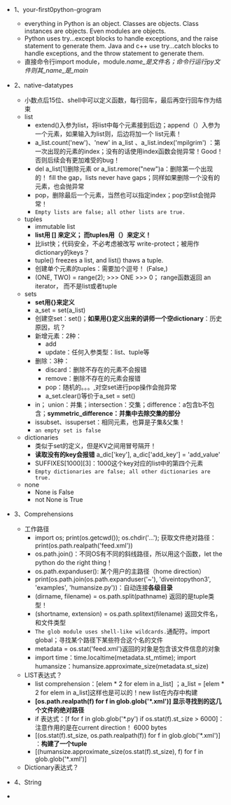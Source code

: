 - 1、your-first0python-grogram
    - everything in Python is an object. Classes are objects. Class instances are objects. Even modules are objects.
    - Python uses try...except blocks to handle exceptions, and the raise statement to generate them. Java and c++ use try...catch blocks to handle exceptions, and the throw statement to generate them.
    - 直接命令行import module，module._name_是文件名；命令行运行py文件则其_name_是_main_

- 2、native-datatypes
    - 小数点后15位、shell中可以定义函数，每行回车，最后再空行回车作为结束
    - list
        - extend()入参为list，将list中每个元素接到后边；append（）入参为一个元素，如果输入为list则，后边将加一个 list元素！
        - a_list.count('new')、'new' in a_list 、a_list.index('mpilgrim') ：第一次出现的元素的index；没有的话使用index函数会抛异常！Good！否则后续会有更加难受的bug！
        - del a_list[1]删除元素  or  a_list.remore("new")a：删除第一个出现的！  fill the gap，lists never have gaps；同样如果删除一个没有的元素，也会抛异常
        - pop，删除最后一个元素，当然也可以指定index；pop空list会抛异常！
        - ``Empty lists are false; all other lists are true.``
    - tuples
        + immutable list
        + **list用 [] 来定义； 而tuples用（）来定义！**
        + 比list快；代码安全，不必考虑被改写  write-protect；被用作dictionary的keys？
        + tuple() freezes a list, and list() thaws a tuple.
        + 创建单个元素的tuples：需要加个逗号！  (False,)
        + (ONE, TWO) = range(2); >>> ONE   >>> 0； range函数返回 an iterator， 而不是list或者tuple
    - sets
        - **set用{}来定义**
        - a_set = set(a_list)
        - 创建空set：set()；**如果用{}定义出来的讲师一个空dictionary**：历史原因，坑？
        - 新增元素：2种：
            + add
            + update：任何入参类型：list、tuple等
        - 删除：3种：
            + discard：删除不存在的元素不会报错
            + remove：删除不存在的元素会报错
            + pop：随机的。。。,对空set进行pop操作会抛异常
            + a_set.clear()等价于a_set = set()
        - in； union：并集；intersection：交集；difference：a包含b不包含；**symmetric_difference：并集中去除交集的部分**
        - issubset、issuperset：相同元素，也算是子集&父集！
        - ``an empty set is false``
    - dictionaries
        - 类似于set的定义，但是KV之间用冒号隔开！
        - **读取没有的key会报错** a_dic['key'], a_dic['add_key'] = 'add_value'
        - SUFFIXES[1000][3]：1000这个key对应的list中的第四个元素
        - ``Empty dictionaries are false; all other dictionaries are true.``
    - none
        + None is False
        + not None is True
- 3、Comprehensions
    - 工作路径
        + import os; print(os.getcwd()); os.chdir('...'); 获取文件绝对路径：print(os.path.realpath('feed.xml'))
        + os.path.join()：不同OS有不同的斜线路径，所以用这个函数，let the python do the right thing！
        + os.path.expanduser(): 某个用户的主路径（home direction）
        + print(os.path.join(os.path.expanduser('~'), 'diveintopython3', 'examples', 'humansize.py'))：自动连接**各级目录**
        + (dirname, filename) = os.path.split(pathname) 返回的是tuple类型！
        + (shortname, extension) = os.path.splitext(filename) 返回文件名，和文件类型
        + ``The glob module uses shell-like wildcards.``通配符。import global；寻找某个路径下某些符合这个名的文件
        + metadata = os.stat('feed.xml')返回的对象是包含该文件信息的对象
        + import time：time.localtime(metadata.st_mtime);  import humansize：humansize.approximate_size(metadata.st_size)
    - LIST表达式？
        + list comprehension：[elem * 2 for elem in a_list] ；a_list = [elem * 2 for elem in a_list]这样也是可以的！new list在内存中构建
        + __[os.path.realpath(f) for f in glob.glob('*.xml')] 显示寻找到的这几个文件的绝对路径__
        + if 表达式：[f for f in glob.glob('*.py') if os.stat(f).st_size > 6000]：注意作用的是在current direction！  6000 bytes
        + [(os.stat(f).st_size, os.path.realpath(f)) for f in glob.glob('*.xml')] ：__构建了一个tuple__
        + [(humansize.approximate_size(os.stat(f).st_size), f) for f in glob.glob('*.xml')]
    - Dictionary表达式？ 
- 4、String
- 
         
